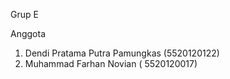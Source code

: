 Grup E

Anggota
1. Dendi Pratama Putra Pamungkas (5520120122)
2. Muhammad Farhan Novian ( 5520120017)
